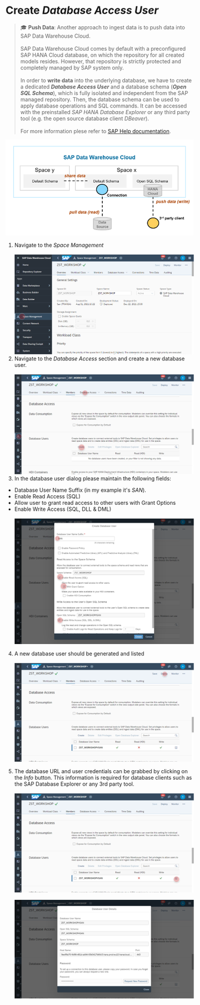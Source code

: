 # Create _Database Access User_ 

>:mortar_board: **Push Data**:
> Another approach to ingest data is to push data into SAP Data Warehouse Cloud. 
> <br><br>
> SAP Data Warehouse Cloud comes by default with a preconfigured SAP HANA Cloud database, on which the repository for all created models resides.
However, that repository is strictly protected and completely managed by SAP system only. <br><br>
> In order to **write data** into the underlying database, we have to create a dedicated _**Database Access User**_ and a database schema (**_Open SQL Schema_**), which is fully isolated and independent from the SAP managed repository. Then, the database schema can be used to apply database operations and SQL commands. It can be accessed with the preinstalled _SAP HANA Database Explorer_ or any third party tool (e.g. the open source database client _DBeaver_).
> <br><br>
> For more information plese refer to [SAP Help documentation](https://help.sap.com/viewer/9f804b8efa8043539289f42f372c4862/cloud/en-US/9ad0ddae9d8248ebb070b1dedd38eba6.html).

![](../images/data_ingestion.png)

1. Navigate to the _Space Management_ 
  <br><br>![](../images/open_sql_00.png)
2. Navigate to the _Database Access_ section and create a new database user.
  <br><br>![](../images/open_sql_01.png)
3. In the database user dialog please maintain the following fields:
  - Database User Name Suffix (in my example it's _SAN_).
  - Enable Read Access (SQL)
  - Allow user to grant read access to other users with Grant Options
  - Enable Write Access (SQL, DLL & DML)
  <br><br>![](../images/open_sql_02.png)

4. A new database user should be generated and listed 
  <br><br>![](../images/open_sql_03.png)

5. The database URL and user credentials can be grabbed by clicking on the _Info_ button. This information is required for database clients such as the SAP Database Explorer or any 3rd party tool. 
  <br><br>![](../images/open_sql_04.png)
  <br><br>![](../images/open_sql_05.png)
